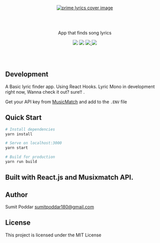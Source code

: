 <p align="center">
<a href="https://primelyrics.netlify.app/"><img src="https://images.pexels.com/photos/8831956/pexels-photo-8831956.png?auto=compress&cs=tinysrgb&dpr=3&h=750&w=1260" alt="prime lyrics cover image" style="border-rdius:10px"></a>
</p>
<br />
<br />
<p align="center"> App that finds song lyrics</p>

<p align="center">
 <a href="https://primelyrics.netlify.app/"><img src="https://img.shields.io/badge/web%20app-Prime%20Lyrics-indigo.svg?style=flat-square.svg"></a>
  <a href="#"><img src="https://img.shields.io/badge/Maintained-Yes-green.svg?style=flat-square.svg"></a>
 <a href="https://mobile.twitter.com/SumitChandra225">
    <img src="https://img.shields.io/badge/twitter-Sumit%20Poddar-blue.svg?style=flat-square.svg"/>
  </a>
  <a href="https://amblruzgzqmnmxdqimfdag-on.drv.tw/sumititech.in/">
    <img src="https://img.shields.io/badge/support-Try%20Sumit-orange.svg?style=flat-square.svg"/>
  </a>
</p>

<br />
<br />

## Development

A Basic lyric finder app. Using React Hooks. Lyric Mono in development right now, Wanna check it out? sure!! .

Get your API key from [MusicMatch](/) and add to the `.ENV` file

## Quick Start

```bash
# Install dependencies
yarn install

# Serve on localhost:3000
yarn start

# Build for production
yarn run build
```

## Built with React.js and Musixmatch API.

## Author

Sumit Poddar [sumitpoddar180@gmail.com](mailto:sumitpoddar180@gmail.com)

## License

This project is licensed under the MIT License
